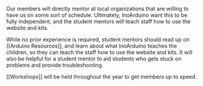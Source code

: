 Our members will directly mentor at local organizations that are willing to have us on some sort of schedule. Ultimately, InoArduino want this to be fully independent, and the student mentors will teach staff how to use the website and kits.

While no prior experience is required, student mentors should read up on [[Arduino Resources]], and learn about what InoArduino teaches the children, so they can teach the staff how to use the website and kits. It will also be helpful for a student mentor to aid students who gets stuck on problems and provide troubleshooting.

[[Workshops]] will be held throughout the year to get members up to speed.

